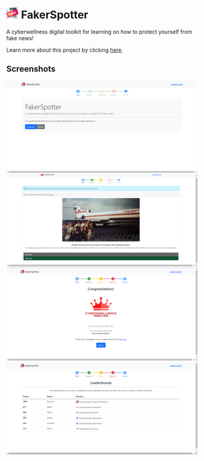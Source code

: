 # <img src=".github/icon.png" width="32"/> FakerSpotter

A cyberwellness digital toolkit for learning on how to protect yourself from fake news!

Learn more about this project by clicking [here](https://dentolos19.github.io/FakerSpotter/about).

## Screenshots

![](.github/images/0.png)
![](.github/images/1.png)
![](.github/images/2.png)
![](.github/images/3.png)